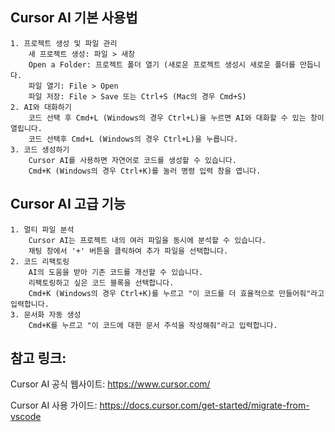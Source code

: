 ## Cursor AI 기본 사용법

    1. 프로젝트 생성 및 파일 관리
        새 프로젝트 생성: 파일 > 새창
        Open a Folder: 프로젝트 폴더 열기 (새로운 프로젝트 생성시 새로운 폴더를 만듭니다.
        파일 열기: File > Open
        파일 저장: File > Save 또는 Ctrl+S (Mac의 경우 Cmd+S)
    2. AI와 대화하기
        코드 선택 후 Cmd+L (Windows의 경우 Ctrl+L)을 누르면 AI와 대화할 수 있는 창이 열립니다.
        코드 선택후 Cmd+L (Windows의 경우 Ctrl+L)을 누릅니다.
    3. 코드 생성하기
        Cursor AI를 사용하면 자연어로 코드를 생성할 수 있습니다.
        Cmd+K (Windows의 경우 Ctrl+K)를 눌러 명령 입력 창을 엽니다.

## Cursor AI 고급 기능

    1. 멀티 파일 분석
        Cursor AI는 프로젝트 내의 여러 파일을 동시에 분석할 수 있습니다.
        채팅 창에서 '+' 버튼을 클릭하여 추가 파일을 선택합니다.
    2. 코드 리팩토링
        AI의 도움을 받아 기존 코드를 개선할 수 있습니다.
        리팩토링하고 싶은 코드 블록을 선택합니다.
        Cmd+K (Windows의 경우 Ctrl+K)를 누르고 "이 코드를 더 효율적으로 만들어줘"라고 입력합니다.
    3. 문서화 자동 생성
        Cmd+K를 누르고 "이 코드에 대한 문서 주석을 작성해줘"라고 입력합니다.

## 참고 링크:

Cursor AI 공식 웹사이트: https://www.cursor.com/

Cursor AI 사용 가이드: https://docs.cursor.com/get-started/migrate-from-vscode
